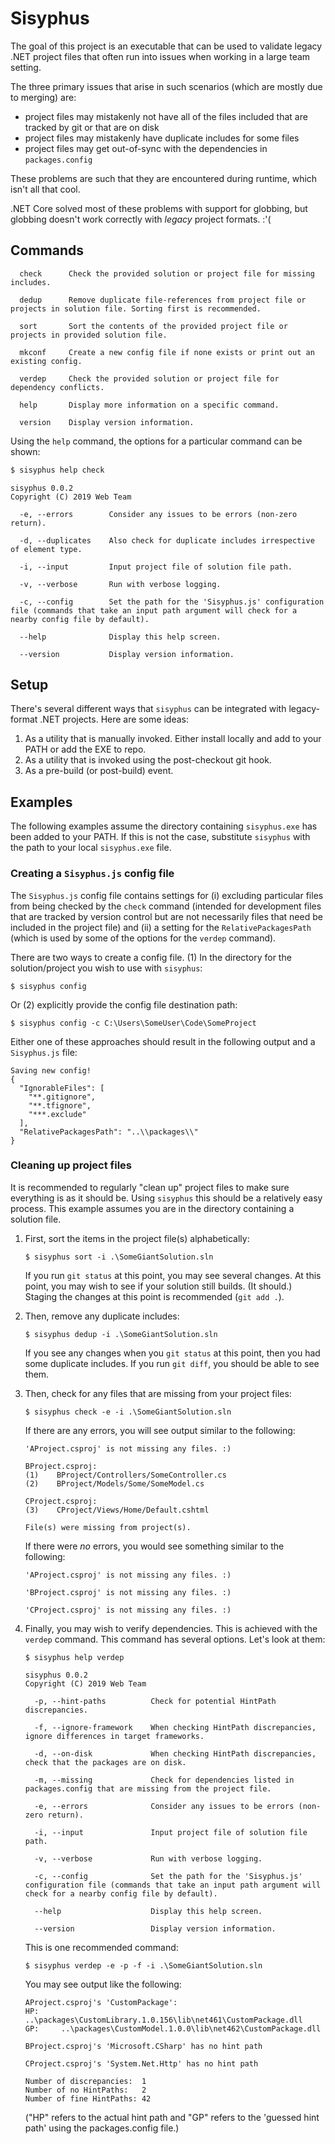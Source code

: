# Sisyphus

The goal of this project is an executable that can be used to validate legacy .NET project files that often run into issues when working in a large team setting.

The three primary issues that arise in such scenarios (which are mostly due to merging) are:
* project files may mistakenly not have all of the files included that are tracked by git or that are on disk
* project files may mistakenly have duplicate includes for some files
* project files may get out-of-sync with the dependencies in `packages.config`

These problems are such that they are encountered during runtime, which isn't all that cool.

.NET Core solved most of these problems with support for globbing, but globbing doesn't work correctly with _legacy_ project formats. :'(

## Commands
```
  check      Check the provided solution or project file for missing includes.

  dedup      Remove duplicate file-references from project file or projects in solution file. Sorting first is recommended.

  sort       Sort the contents of the provided project file or projects in provided solution file.

  mkconf     Create a new config file if none exists or print out an existing config.

  verdep     Check the provided solution or project file for dependency conflicts.

  help       Display more information on a specific command.

  version    Display version information.
```

Using the `help` command, the options for a particular command can be shown:

```bash
$ sisyphus help check
```
```
sisyphus 0.0.2
Copyright (C) 2019 Web Team

  -e, --errors        Consider any issues to be errors (non-zero return).

  -d, --duplicates    Also check for duplicate includes irrespective of element type.

  -i, --input         Input project file of solution file path.

  -v, --verbose       Run with verbose logging.

  -c, --config        Set the path for the 'Sisyphus.js' configuration file (commands that take an input path argument will check for a nearby config file by default).

  --help              Display this help screen.

  --version           Display version information.
```

## Setup
There's several different ways that `sisyphus` can be integrated with legacy-format .NET projects. Here are some ideas:
1. As a utility that is manually invoked. Either install locally and add to your PATH or add the EXE to repo.
3. As a utility that is invoked using the post-checkout git hook.
2. As a pre-build (or post-build) event.

## Examples
The following examples assume the directory containing `sisyphus.exe` has been added to your PATH. If this is not the case, substitute `sisyphus` with the path to your local `sisyphus.exe` file.
### Creating a `Sisyphus.js` config file
The `Sisyphus.js` config file contains settings for (i) excluding particular files from being checked by the `check` command (intended for development files that are tracked by version control but are not necessarily files that need be included in the project file) and (ii) a setting for the `RelativePackagesPath` (which is used by some of the options for the `verdep` command).

There are two ways to create a config file. (1) In the directory for the solution/project you wish to use with `sisyphus`:
```
$ sisyphus config
```
Or (2) explicitly provide the config file destination path:
```
$ sisyphus config -c C:\Users\SomeUser\Code\SomeProject
```

Either one of these approaches should result in the following output and a `Sisyphus.js` file:
```
Saving new config!
{
  "IgnorableFiles": [
    "**.gitignore",
    "**.tfignore",
    "***.exclude"
  ],
  "RelativePackagesPath": "..\\packages\\"
}
```

### Cleaning up project files
It is recommended to regularly "clean up" project files to make sure everything is as it should be.
Using `sisyphus` this should be a relatively easy process. This example assumes you are in the directory containing a solution file.
1. First, sort the items in the project file(s) alphabetically:
    ```
    $ sisyphus sort -i .\SomeGiantSolution.sln
    ```
    If you run `git status` at this point, you may see several changes. At this point, you may wish to see if your solution still builds. (It should.) Staging the changes at this point is recommended (`git add .`).

2. Then, remove any duplicate includes:
    ```
    $ sisyphus dedup -i .\SomeGiantSolution.sln
    ```
    If you see any changes when you `git status` at this point, then you had some duplicate includes. If you run `git diff`, you should be able to see them.

3. Then, check for any files that are missing from your project files:
    ```
    $ sisyphus check -e -i .\SomeGiantSolution.sln
    ```
    If there are any errors, you will see output similar to the following:
    ```
    'AProject.csproj' is not missing any files. :)

    BProject.csproj:
    (1)    BProject/Controllers/SomeController.cs
    (2)    BProject/Models/Some/SomeModel.cs

    CProject.csproj:
    (3)    CProject/Views/Home/Default.cshtml

    File(s) were missing from project(s).
    ```
    If there were _no_ errors, you would see something similar to the following:
    ```
    'AProject.csproj' is not missing any files. :)

    'BProject.csproj' is not missing any files. :)

    'CProject.csproj' is not missing any files. :)

    ```

4. Finally, you may wish to verify dependencies. This is achieved with the `verdep` command. This command has several options. Let's look at them:
    ```
    $ sisyphus help verdep
    ```
    ```
    sisyphus 0.0.2
    Copyright (C) 2019 Web Team

      -p, --hint-paths          Check for potential HintPath discrepancies.

      -f, --ignore-framework    When checking HintPath discrepancies, ignore differences in target frameworks.

      -d, --on-disk             When checking HintPath discrepancies, check that the packages are on disk.

      -m, --missing             Check for dependencies listed in packages.config that are missing from the project file.

      -e, --errors              Consider any issues to be errors (non-zero return).

      -i, --input               Input project file of solution file path.

      -v, --verbose             Run with verbose logging.

      -c, --config              Set the path for the 'Sisyphus.js' configuration file (commands that take an input path argument will check for a nearby config file by default).

      --help                    Display this help screen.

      --version                 Display version information.
    ```
    This is one recommended command:
    ```
    $ sisyphus verdep -e -p -f -i .\SomeGiantSolution.sln
    ```
    You may see output like the following:
    ```
    AProject.csproj's 'CustomPackage':
    HP:     ..\packages\CustomLibrary.1.0.156\lib\net461\CustomPackage.dll
    GP:     ..\packages\CustomModel.1.0.0\lib\net462\CustomPackage.dll

    BProject.csproj's 'Microsoft.CSharp' has no hint path

    CProject.csproj's 'System.Net.Http' has no hint path

    Number of discrepancies:  1
    Number of no HintPaths:   2
    Number of fine HintPaths: 42

    ```
    ("HP" refers to the actual hint path and "GP" refers to the 'guessed hint path' using the packages.config file.)
